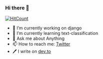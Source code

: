 ### Hi there 👋

[![HitCount](http://hits.dwyl.com/akramnarejo/akramnarejo.svg)](http://hits.dwyl.com/akramnarejo/akramnarejo)

- 🔭 I’m currently working on django
- 🌱 I’m currently learning text-classification
- 💬 Ask me about Anything 
- 📫 How to reach me: [Twitter](https://www.twitter.com/akramnarejo)
- 🖊️ I write on [dev.to](https://dev.to/akramnarejo)

